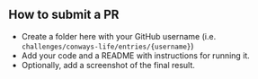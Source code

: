 ## How to submit a PR

- Create a folder here with your GitHub username (i.e. `challenges/conways-life/entries/{username}`)
- Add your code and a README with instructions for running it.
- Optionally, add a screenshot of the final result.
